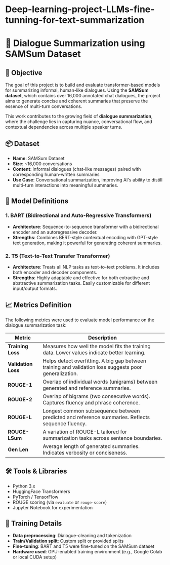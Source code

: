 # Deep-learning-project-LLMs-fine-tunning-for-text-summarization
# 🧠 Dialogue Summarization using SAMSum Dataset

## 🎯 Objective

The goal of this project is to build and evaluate transformer-based models for summarizing informal, human-like dialogues. Using the **SAMSum dataset**, which contains over 16,000 annotated chat dialogues, the project aims to generate concise and coherent summaries that preserve the essence of multi-turn conversations.

This work contributes to the growing field of **dialogue summarization**, where the challenge lies in capturing nuance, conversational flow, and contextual dependencies across multiple speaker turns.

## 📦 Dataset

- **Name**: SAMSum Dataset  
- **Size**: ~16,000 conversations  
- **Content**: Informal dialogues (chat-like messages) paired with corresponding human-written summaries  
- **Use Case**: Conversational summarization, improving AI's ability to distill multi-turn interactions into meaningful summaries.

## 🤖 Model Definitions

### 1. BART (Bidirectional and Auto-Regressive Transformers)
- **Architecture**: Sequence-to-sequence transformer with a bidirectional encoder and an autoregressive decoder.
- **Strengths**: Combines BERT-style contextual encoding with GPT-style text generation, making it powerful for generating coherent summaries.

### 2. T5 (Text-to-Text Transfer Transformer)
- **Architecture**: Treats all NLP tasks as text-to-text problems. It includes both encoder and decoder components.
- **Strengths**: Highly adaptable and effective for both extractive and abstractive summarization tasks. Easily customizable for different input/output formats.

## 📈 Metrics Definition

The following metrics were used to evaluate model performance on the dialogue summarization task:

| Metric        | Description |
|---------------|-------------|
| **Training Loss**    | Measures how well the model fits the training data. Lower values indicate better learning. |
| **Validation Loss**  | Helps detect overfitting. A big gap between training and validation loss suggests poor generalization. |
| **ROUGE-1**          | Overlap of individual words (unigrams) between generated and reference summaries. |
| **ROUGE-2**          | Overlap of bigrams (two consecutive words). Captures fluency and phrase coherence. |
| **ROUGE-L**          | Longest common subsequence between predicted and reference summaries. Reflects sequence fluency. |
| **ROUGE-LSum**       | A variation of ROUGE-L tailored for summarization tasks across sentence boundaries. |
| **Gen Len**          | Average length of generated summaries. Indicates verbosity or conciseness. |

## 🛠️ Tools & Libraries

- Python 3.x
- HuggingFace Transformers
- PyTorch / TensorFlow
- ROUGE scoring (via `evaluate` or `rouge-score`)
- Jupyter Notebook for experimentation

## 🔧 Training Details

- **Data preprocessing**: Dialogue-cleaning and tokenization
- **Train/Validation split**: Custom split or provided splits
- **Fine-tuning**: BART and T5 were fine-tuned on the SAMSum dataset
- **Hardware used**: GPU-enabled training environment (e.g., Google Colab or local CUDA setup)

